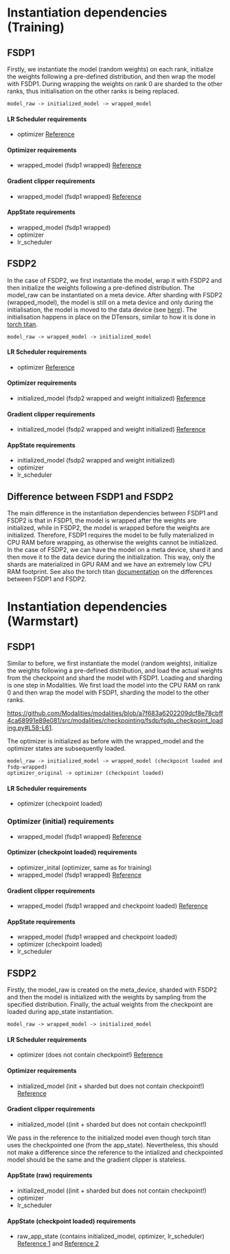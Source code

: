 # Instantiation dependencies (Training)

## FSDP1

Firstly, we instantiate the model (random weights) on each rank, initialize the weights following a pre-defined distribution, and then wrap the model with FSDP1. During wrapping the weights on rank 0 are sharded to the other ranks, thus initialisation on the other ranks is being replaced.

```
model_raw -> initialized_model -> wrapped_model
```

#### LR Scheduler requirements
- optimizer  [Reference](https://pytorch.org/tutorials/intermediate/FSDP_tutorial.html)

#### Optimizer requirements
- wrapped_model (fsdp1 wrapped)
[Reference](https://pytorch.org/tutorials/intermediate/FSDP_tutorial.html)

#### Gradient clipper requirements
- wrapped_model (fsdp1 wrapped) [Reference](https://pytorch.org/docs/stable/fsdp.html#torch.distributed.fsdp.FullyShardedDataParallel.clip_grad_norm_)

#### AppState requirements
- wrapped_model (fsdp1 wrapped)
- optimizer
- lr_scheduler

## FSDP2
In the case of FSDP2, we first instantiate the model, wrap it with FSDP2 and then initialize the weights following a pre-defined distribution. The model_raw can be instantiated on a meta device. After sharding with FSDP2 (wrapped_model), the model is still on a meta device and only during the initialisation, the model is moved to the data device (see [here](https://github.com/Modalities/modalities/blob/a7f683a6202209dcf8e78cbff4ca68991e89e081/src/modalities/models/model_factory.py)).
The initialisation happens in place on the DTensors, similar to how it is done in [torch titan](https://github.com/pytorch/torchtitan/blob/b291ad662493b63d25b038a30a915082d3617baf/torchtitan/models/llama/model.py).

```
model_raw -> wrapped_model -> initialized_model
```

#### LR Scheduler requirements
- optimizer [Reference](https://github.com/pytorch/torchtitan/blob/b291ad662493b63d25b038a30a915082d3617baf/torchtitan/train.py#L206-L207)

#### Optimizer requirements
- initialized_model (fsdp2 wrapped and weight initialized) [Reference](https://github.com/pytorch/torchtitan/blob/b291ad662493b63d25b038a30a915082d3617baf/torchtitan/train.py#L206-L207)

#### Gradient clipper requirements
- initialized_model (fsdp2 wrapped and weight initialized) [Reference](https://github.com/pytorch/torchtitan/blob/b291ad662493b63d25b038a30a915082d3617baf/torchtitan/train.py#L336)

#### AppState requirements
- initialized_model (fsdp2 wrapped and weight initialized)
- optimizer
- lr_scheduler


## Difference between FSDP1 and FSDP2
The main difference in the instantiation dependencies between FSDP1 and FSDP2 is that in FSDP1, the model is wrapped after the weights are initialized, while in FSDP2, the model is wrapped before the weights are initialized. Therefore, FSDP1 requires the model to be fully materialized in CPU RAM before wrapping, as otherwise the weights cannot be initialized. In the case of FSDP2, we can have the model on a meta device, shard it and then move it to the data device during the initialization. This way, only the shards are materialized in GPU RAM and we have an extremely low CPU RAM footprint. 
See also the torch titan [documentation](https://github.com/pytorch/torchtitan/blob/main/docs/fsdp.md) on the differences between FSDP1 and FSDP2. 


# Instantiation dependencies (Warmstart)

## FSDP1
Similar to before, we first instantiate the model (random weights), initialize the weights following a pre-defined distribution, and load the actual weights from the checkpoint and shard the model with FSDP1. Loading and sharding is one step in Modalities. We first load the model into the CPU RAM on rank 0 and then wrap the model with FSDP1, sharding the model to the other ranks.
    
https://github.com/Modalities/modalities/blob/a7f683a6202209dcf8e78cbff4ca68991e89e081/src/modalities/checkpointing/fsdp/fsdp_checkpoint_loading.py#L58-L61.

The optimizer is initialized as before with the wrapped_model and the optimizer states are subsequently loaded. 

```
model_raw -> initialized_model -> wrapped_model (checkpoint loaded and fsdp-wrapped)
optimizer_original -> optimizer (checkpoint loaded)
```

#### LR Scheduler requirements
- optimizer (checkpoint loaded)

### Optimizer (initial) requirements
- wrapped_model (fsdp1 wrapped) [Reference](https://github.com/lessw2020/transformer_framework/blob/main/model_checkpointing/load_save_full.ipynb)

#### Optimizer (checkpoint loaded) requirements
- optimizer_inital (optimizer, same as for training)
- wrapped_model (fsdp1 wrapped) [Reference](https://github.com/lessw2020/transformer_framework/blob/main/model_checkpointing/load_save_full.ipynb)

#### Gradient clipper requirements
- wrapped_model (fsdp1 wrapped and checkpoint loaded) [Reference](https://pytorch.org/docs/stable/fsdp.html#torch.distributed.fsdp.FullyShardedDataParallel.clip_grad_norm_)

#### AppState requirements
- wrapped_model (fsdp1 wrapped and checkpoint loaded)
- optimizer (checkpoint loaded)
- lr_scheduler


## FSDP2

Firstly, the model_raw is created on the meta_device, sharded with FSDP2 and then the model is initialized with the weights by sampling from the specified distribution. Finally, the actual weights from the checkpoint are loaded during app_state instantiation.


```
model_raw -> wrapped_model -> initialized_model
```


#### LR Scheduler requirements
- optimizer (does not contain checkpoint!) [Reference](https://github.com/pytorch/torchtitan/blob/b291ad662493b63d25b038a30a915082d3617baf/torchtitan/train.py#L207)

#### Optimizer requirements
- initialized_model (init + sharded but does not contain checkpoint!) [Reference](https://github.com/pytorch/torchtitan/blob/b291ad662493b63d25b038a30a915082d3617baf/torchtitan/train.py#L206)

#### Gradient clipper requirements
- initialized_model ((init + sharded but does not contain checkpoint!)

We pass in the reference to the initialized model even though torch titan uses the checkpointed one (from the app_state). Nevertheless, this should not make a difference since the reference to the intialized and checkpointed model should be the same and the gradient clipper is stateless.

#### AppState (raw) requirements
- initialized_model ((init + sharded but does not contain checkpoint!)
- optimizer
- lr_scheduler


#### AppState (checkpoint loaded) requirements
- raw_app_state (contains initialized_model, optimizer, lr_scheduler) [Reference 1](https://github.com/pytorch/torchtitan/blob/b291ad662493b63d25b038a30a915082d3617baf/torchtitan/components/checkpoint.py#L429) and [Reference 2](https://github.com/pytorch/torchtitan/blob/b291ad662493b63d25b038a30a915082d3617baf/torchtitan/components/checkpoint.py#L289)
